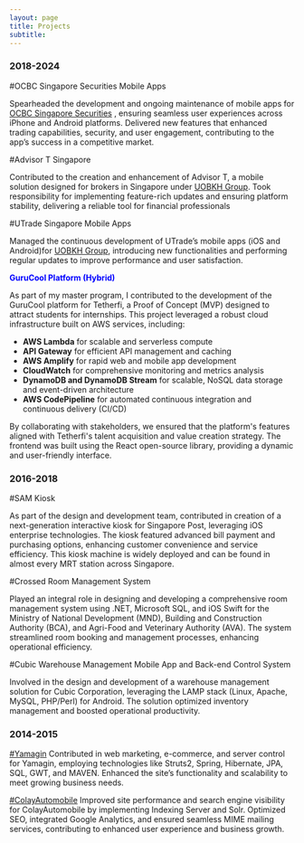 ```yaml
---
layout: page
title: Projects
subtitle:
---
```


<html lang="en">
<head>
    <meta charset="UTF-8">
    <meta name="viewport" content="width=device-width, initial-scale=1.0">
    <title>Project Highlights</title>
    <link rel="stylesheet" href="styles.css">
</head>
<body>
    <div class="container">
        <p>
        <h3>2018-2024</h3>
#OCBC Singapore Securities Mobile Apps 
<p>
Spearheaded the development and ongoing maintenance of mobile apps for 
<a href="https://www.iocbc.com/">OCBC Singapore Securities</a>
, ensuring seamless user experiences across iPhone and Android platforms.
Delivered new features that enhanced trading capabilities, security, and user engagement, contributing to the app’s success in a competitive market.</p>
</p>
#Advisor T Singapore
<p>
Contributed to the creation and enhancement of Advisor T, a mobile solution designed for brokers in Singapore under <a href="https://www.uobkayhian.com/"> UOBKH Group</a>. Took responsibility for implementing feature-rich updates and ensuring platform stability, delivering a reliable tool for financial professionals
</p>
#UTrade Singapore Mobile Apps
<p>
Managed the continuous development of UTrade’s mobile apps (iOS and Android)for <a href="https://www.uobkayhian.com/"> UOBKH Group</a>, introducing new functionalities and performing regular updates to improve performance and user satisfaction.
</p>
<p><b style='color:blue;'>GuruCool Platform (Hybrid)</b></p>
<p>
As part of my master program, I contributed to the development of the GuruCool platform for Tetherfi, a Proof of Concept (MVP) designed to attract students for internships. This project leveraged a robust cloud infrastructure built on AWS services, including:
<ul>
  <li><b>AWS Lambda</b> for scalable and serverless compute</li>
  <li><b>API Gateway</b> for efficient API management and caching</li>
  <li><b>AWS Amplify</b> for rapid web and mobile app development</li>
  <li><b>CloudWatch</b> for comprehensive monitoring and metrics analysis</li>
  <li><b>DynamoDB and DynamoDB Stream</b> for scalable, NoSQL data storage and event-driven architecture</li>
  <li><b>AWS CodePipeline</b> for automated continuous integration and continuous delivery (CI/CD)</li>
</ul>
By collaborating with stakeholders, we ensured that the platform's features aligned with Tetherfi's talent acquisition and value creation strategy. The frontend was built using the React open-source library, providing a dynamic and user-friendly interface.</p>
<p><h3>2016-2018</h3>
#SAM Kiosk
<p>
As part of the design and development team, contributed in creation of a next-generation interactive kiosk for Singapore Post, leveraging iOS enterprise technologies. The kiosk featured advanced bill payment and purchasing options, enhancing customer convenience and service efficiency. This kiosk machine is widely deployed and can be found in almost every MRT station across Singapore.</p>
#Crossed Room Management System
<p>
Played an integral role in designing and developing a comprehensive room management system using .NET, Microsoft SQL, and iOS Swift for the Ministry of National Development (MND), Building and Construction Authority (BCA), and Agri-Food and Veterinary Authority (AVA). The system streamlined room booking and management processes, enhancing operational efficiency.
</p>
#Cubic Warehouse Management Mobile App and Back-end Control System
<p>
Involved in the design and development of a warehouse management solution for Cubic Corporation, leveraging the LAMP stack (Linux, Apache, MySQL, PHP/Perl) for Android. The solution optimized inventory management and boosted operational productivity.
</p>
<p>
<h3>2014-2015</h3>
<p>
<a href="https://www.yamagin.net/">#Yamagin</a></n>
Contributed in web marketing, e-commerce, and server control for Yamagin, employing technologies like Struts2, Spring, Hibernate, JPA, SQL, GWT, and MAVEN. Enhanced the site’s functionality and scalability to meet growing business needs.
</p>
<p><a href="https://www.colayhills.com/en/">#ColayAutomobile</a></n>
Improved site performance and search engine visibility for ColayAutomobile by implementing Indexing Server and Solr. Optimized SEO, integrated Google Analytics, and ensured seamless MIME mailing services, contributing to enhanced user experience and business growth.
</p>
    </div>
</body>
</html>

<!-- body {
    margin: 0;
    padding: 0;
    font-family: 'Arial', sans-serif;
    background-color: #f5f5f5;
    display: flex;
    justify-content: center;
    align-items: center;
    height: 100vh;
    <p>Coming Soon ~ I'm currently working on some exciting projects. Check back soon to see what I've been up to!</p>
} -->
